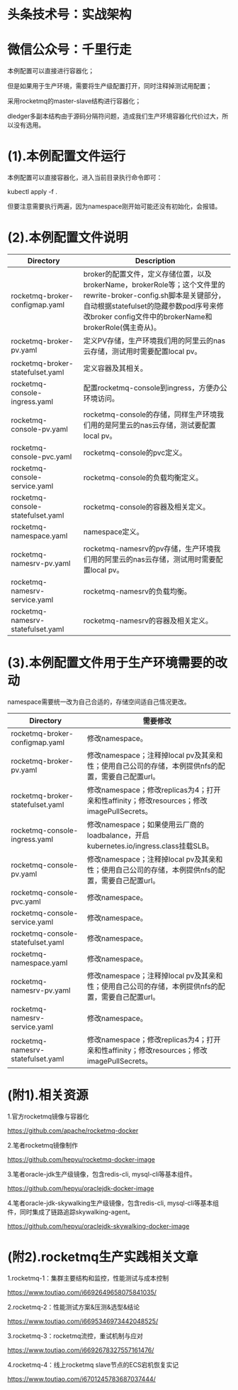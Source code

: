 # 头条技术号：实战架构

# 微信公众号：千里行走

本例配置可以直接进行容器化；

但是如果用于生产环境，需要将生产级配置打开，同时注释掉测试用配置；

采用rocketmq的master-slave结构进行容器化；

dledger多副本结构由于源码分隔符问题，造成我们生产环境容器化代价过大，所以没有选用。

# (1).本例配置文件运行

本例配置可以直接容器化，进入当前目录执行命令即可：

kubectl apply -f .

但要注意需要执行两遍，因为namespace刚开始可能还没有初始化，会报错。

# (2).本例配置文件说明

|              Directory               |                             Description                             | 
| ------------------------------------ | ------------------------------------------------------------------- | 
| rocketmq-broker-configmap.yaml |  broker的配置文件，定义存储位置，以及brokerName，brokerRole等；这个文件里的rewrite-broker-config.sh脚本是关键部分，自动根据statefulset的隐藏参数pod序号来修改broker config文件中的brokerName和brokerRole(偶主奇从)。                                 |
| rocketmq-broker-pv.yaml | 定义PV存储，生产环境我们用的阿里云的nas云存储，测试用时需要配置local pv。 |
| rocketmq-broker-statefulset.yaml | 定义容器及其相关。 |
| rocketmq-console-ingress.yaml | 配置rocketmq-console到ingress，方便办公环境访问。 |
| rocketmq-console-pv.yaml | rocketmq-console的存储，同样生产环境我们用的是阿里云的nas云存储，测试要配置local pv。 |
| rocketmq-console-pvc.yaml | rocketmq-console的pvc定义。 |
| rocketmq-console-service.yaml | rocketmq-console的负载均衡定义。 |
| rocketmq-console-statefulset.yaml | rocketmq-console的容器及相关定义。 |
| rocketmq-namespace.yaml | namespace定义。 |
| rocketmq-namesrv-pv.yaml | rocketmq-namesrv的pv存储，生产环境我们用的阿里云的nas云存储，测试用时需要配置local pv。 |
| rocketmq-namesrv-service.yaml | rocketmq-namesrv的负载均衡。 |
|  rocketmq-namesrv-statefulset.yaml| rocketmq-namesrv的容器及相关定义。 |

# (3).本例配置文件用于生产环境需要的改动

namespace需要统一改为自己合适的，存储空间适自己情况更改。

|              Directory               |                             需要修改                             | 
| ------------------------------------ | ------------------------------------------------------------------- | 
| rocketmq-broker-configmap.yaml | 修改namespace。                                   |
| rocketmq-broker-pv.yaml | 修改namespace；注释掉local pv及其亲和性；使用自己公司的存储，本例提供nfs的配置，需要自己配置url。 |
| rocketmq-broker-statefulset.yaml | 修改namespace；修改replicas为4；打开亲和性affinity；修改resources；修改imagePullSecrets。  |
| rocketmq-console-ingress.yaml | 修改namespace；如果使用云厂商的loadbalance，开启kubernetes.io/ingress.class挂载SLB。 |
| rocketmq-console-pv.yaml | 修改namespace；注释掉local pv及其亲和性；使用自己公司的存储，本例提供nfs的配置，需要自己配置url。 |
| rocketmq-console-pvc.yaml | 修改namespace。 |
| rocketmq-console-service.yaml | 修改namespace。 |
| rocketmq-console-statefulset.yaml | 修改namespace。 |
| rocketmq-namespace.yaml | 修改namespace。 |
| rocketmq-namesrv-pv.yaml | 修改namespace；注释掉local pv及其亲和性；使用自己公司的存储，本例提供nfs的配置，需要自己配置url。 |
| rocketmq-namesrv-service.yaml | 修改namespace。 |
| rocketmq-namesrv-statefulset.yaml| 修改namespace；修改replicas为4；打开亲和性affinity；修改resources；修改imagePullSecrets。 |

# (附1).相关资源

1.官方rocketmq镜像与容器化

https://github.com/apache/rocketmq-docker

2.笔者rocketmq镜像制作

https://github.com/hepyu/rocketmq-docker-image

3.笔者oracle-jdk生产级镜像，包含redis-cli, mysql-cli等基本组件。

https://github.com/hepyu/oraclejdk-docker-image

4.笔者oracle-jdk-skywalking生产级镜像，包含redis-cli, mysql-cli等基本组件，同时集成了链路追踪skywalking-agent。

https://github.com/hepyu/oraclejdk-skywalking-docker-image

# (附2).rocketmq生产实践相关文章

1.rocketmq-1：集群主要结构和监控，性能测试与成本控制

https://www.toutiao.com/i6692649658075841035/

2.rocketmq-2：性能测试方案&压测&选型&结论

https://www.toutiao.com/i6695346973442048525/

3.rocketmq-3：rocketmq流控，重试机制与应对

https://www.toutiao.com/i6692678327557161476/

4.rocketmq-4：线上rocketmq slave节点的ECS宕机恢复实记

https://www.toutiao.com/i6701245783687037444/
